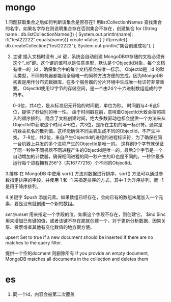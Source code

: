 # mongo

1.问题获取集合之后如何判断该集合是否存在? 用listCollectionNames 查找集合的名字，如果名字存在则说明集合存在否则集合不存在，创建集合 for (String name :
db.listCollectionNames()) { System.out.println(name); if("test22222".equals(name)){ create =false; } } if(create){
db.createCollection("test22222"); System.out.println("集合创建成功"); }

2. 主键 插入文档时没有 _id 键，系统会自动创建 MongoDB中存储的文档必须有这个“_id”键。这个键的值可以是任意类型，默认是个ObjectId对象，每个文档有唯一的 _id ，确保集合中的每个文档都会被唯一标示。
   ObjectId是 _id 的默认类型，不同的机器都能用全局唯一的同种方法方便的生成。因为MongoDB初衷是用作分布式数据库，在多个服务器的分片环境中生成唯一标识符非常重要。
   ObjectId使用12字节的存储空间，是一个由24个十六进制数组组成的字符串。

   0-3位，共4位，是从标准纪元开始的时间戳，单位为秒。 时间戳与4-8这5位，提供了秒级别的唯一性。 由于时间戳在前，意味着ObjectId大致会按照插入的顺序排列。
   隐含了文档创建时间，绝大多数驱动也都会提供一个方法来从ObjectId中获取这个时间 4-6位，共3位，是所在主机的唯一标识符。通常是机器主机名的散列值。这样能确保不同主机生成不同的ObjectId，不产生冲突。
   7-8位，共2位，来自产生ObjectId的进程的进程标识符，为了确保在同一台机器上并发的多个进程产生的ObjectId是唯一的。
   这样前9个字节就保证了同一秒钟不同机器不同进程产生的ObjectId是唯一的。最后3个字节是一个自动增加的计数器，确保相同进程的同一秒产生的ID也是不同的。一秒钟最多运行每个进程拥有256^3（共16777216）个不同的ObjectId。

3.排序 在 MongoDB 中使用 sort() 方法对数据进行排序，sort() 方法可以通过参数指定排序的字段，并使用 1 和 -1 来指定排序的方式，其中 1 为升序排列，而 -1 是用于降序排列。

4.关键字 $push 添加元素。如果数组已经存在，会向已有的数组末尾加入一个元素，要是没有就创建一个新的数组。

$set与$unset 用来指定一个字段的值。如果这个字段不存在，则创建它。 $inc $inc 用来增加已有键的值，或者该键不存在那就创建一个。对于更新分析数据、因果关系、投票或者其他有变化数值的地方很方便。

upsert Set to true if a new document should be inserted if there are no matches to the query filter.

提供一个空的docment 则删除所有 If you provide an empty document, MongoDB matches all documents in the collection and deletes them

# es

1. 同一个id，内容会被第二次覆盖